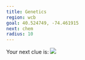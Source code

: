 ```yaml
---
title: Genetics
region: wcb
goal: 40.524749, -74.461915
next: chem
radius: 10
---
```


Your next clue is:
![](https://upload.wikimedia.org/wikipedia/commons/thumb/8/8c/Caffeine_structure.svg/1200px-Caffeine_structure.svg.png)
